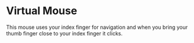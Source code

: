 # Virtual Mouse
This mouse uses your index finger for navigation and when you bring your thumb finger close to your index finger it clicks.
